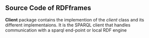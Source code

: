 ## Source Code of RDFframes

**Client** package contains the implemention of the _client_ class and its different implementaions. It is the SPARQL client that handles communication with a sparql end-point or local RDF engine
